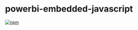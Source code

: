 # powerbi-embedded-javascript

[![npm](https://img.shields.io/npm/dt/express.svg)](https://github.com/rphpacheco/powerbi-embedded-javascript)